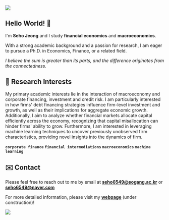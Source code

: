 <img src="https://capsule-render.vercel.app/api?type=waving&color=gradient&customColorList=2&height=100&section=header" />

## Hello World! 👋
I'm **Seho Jeong** and I study **financial economics** and **macroeconomics**.

With a strong academic background and a passion for research, I am eager to pursue a Ph.D. in Economics, Finance, or a related field.

*I believe the sum is greater than its parts, and the difference originates from the connectedness.*


## 🤩 Research Interests

My primary academic interests lie in the interaction of macroeconomy and corporate financing, investment and credit risk. I am particularly interested in how firms' debt financing strategies influence firm-level investment and growth, as well as their implications for aggregate economic growth. Additionally, I aim to analyze whether financial markets allocate capital efficiently across the economy, recognizing that capital misallocation can hinder firms' ability to grow. Furthermore, I am interested in leveraging machine learning techniques to uncover previously unobserved firm characteristics, providing novel insights into the dynamics of firm.

**`corporate finance` `financial intermediations` `macroeconomics` `machine learning`**

## ✉️ Contact
Please feel free to reach out to me by email at **seho6549@sogang.ac.kr** or **seho6549@naver.com**

For more detailed information, please visit my [**webpage**](https://zogvc.github.io/) (under construction)!

<img src="https://capsule-render.vercel.app/api?type=waving&color=gradient&customColorList=2&height=100&section=footer" />
